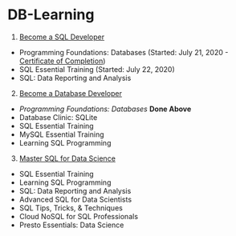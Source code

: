 # DB-Learning
1. [Become a SQL Developer](https://www.linkedin.com/learning/paths/become-a-sql-developer)
- Programming Foundations: Databases (Started: July 21, 2020 - [Certificate of Completion](https://daddyawesome.github.io/writings/CertificateOfCompletion_Programming%20Foundations_%20Databases.pdf))
- SQL Essential Training (Started: July 22, 2020)
- SQL: Data Reporting and Analysis

2. [Become a Database Developer](https://www.linkedin.com/learning/paths/become-a-database-developer)
- *Programming Foundations: Databases* **Done Above**
- Database Clinic: SQLite
- SQL Essential Training
- MySQL Essential Training
- Learning SQL Programming

3. [Master SQL for Data Science](https://www.linkedin.com/learning/paths/master-sql-for-data-science)
- SQL Essential Training
- Learning SQL Programming
- SQL: Data Reporting and Analysis
- Advanced SQL for Data Scientists
- SQL Tips, Tricks, & Techniques
- Cloud NoSQL for SQL Professionals
- Presto Essentials: Data Science
